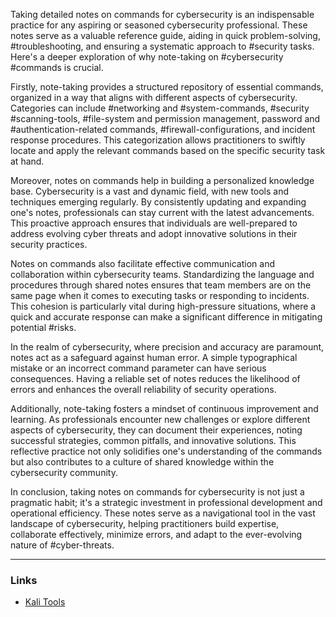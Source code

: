  
Taking detailed notes on commands for cybersecurity is an indispensable practice for any aspiring or seasoned cybersecurity professional. These notes serve as a valuable reference guide, aiding in quick problem-solving, #troubleshooting, and ensuring a systematic approach to #security tasks. Here's a deeper exploration of why note-taking on #cybersecurity #commands is crucial.

Firstly, note-taking provides a structured repository of essential commands, organized in a way that aligns with different aspects of cybersecurity. Categories can include #networking and #system-commands, #security #scanning-tools, #file-system and permission management, password and #authentication-related commands, #firewall-configurations, and incident response procedures. This categorization allows practitioners to swiftly locate and apply the relevant commands based on the specific security task at hand.

Moreover, notes on commands help in building a personalized knowledge base. Cybersecurity is a vast and dynamic field, with new tools and techniques emerging regularly. By consistently updating and expanding one's notes, professionals can stay current with the latest advancements. This proactive approach ensures that individuals are well-prepared to address evolving cyber threats and adopt innovative solutions in their security practices.

Notes on commands also facilitate effective communication and collaboration within cybersecurity teams. Standardizing the language and procedures through shared notes ensures that team members are on the same page when it comes to executing tasks or responding to incidents. This cohesion is particularly vital during high-pressure situations, where a quick and accurate response can make a significant difference in mitigating potential #risks.

In the realm of cybersecurity, where precision and accuracy are paramount, notes act as a safeguard against human error. A simple typographical mistake or an incorrect command parameter can have serious consequences. Having a reliable set of notes reduces the likelihood of errors and enhances the overall reliability of security operations.

Additionally, note-taking fosters a mindset of continuous improvement and learning. As professionals encounter new challenges or explore different aspects of cybersecurity, they can document their experiences, noting successful strategies, common pitfalls, and innovative solutions. This reflective practice not only solidifies one's understanding of the commands but also contributes to a culture of shared knowledge within the cybersecurity community.

In conclusion, taking notes on commands for cybersecurity is not just a pragmatic habit; it's a strategic investment in professional development and operational efficiency. These notes serve as a navigational tool in the vast landscape of cybersecurity, helping practitioners build expertise, collaborate effectively, minimize errors, and adapt to the ever-evolving nature of #cyber-threats.

---

### Links

- [Kali Tools](https://www.kali.org/tools/)

